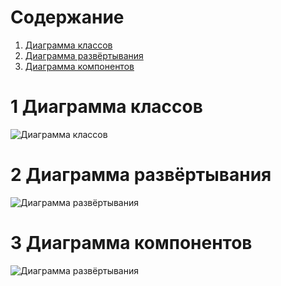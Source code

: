 # Содержание
1. [Диаграмма классов](#1Диаграмма-классов)
2. [Диаграмма развёртывания](#2Диаграмма-развёртывания)  
3. [Диаграмма компонентов](#3Диаграмма-компонентов)  

# 1 Диаграмма классов
![Диаграмма классов]()

# 2 Диаграмма развёртывания
![Диаграмма развёртывания]()

# 3 Диаграмма компонентов
![Диаграмма развёртывания]()
